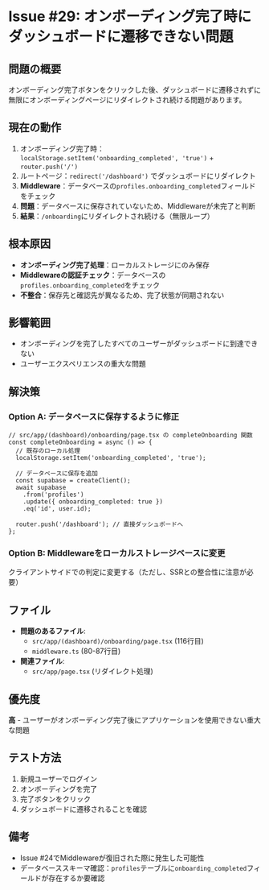 # Issue #29: オンボーディング完了時にダッシュボードに遷移できない問題

## 問題の概要
オンボーディング完了ボタンをクリックした後、ダッシュボードに遷移されずに無限にオンボーディングページにリダイレクトされ続ける問題があります。

## 現在の動作
1. オンボーディング完了時：`localStorage.setItem('onboarding_completed', 'true')` + `router.push('/')`
2. ルートページ：`redirect('/dashboard')` でダッシュボードにリダイレクト
3. **Middleware**：データベースの`profiles.onboarding_completed`フィールドをチェック
4. **問題**：データベースに保存されていないため、Middlewareが未完了と判断
5. **結果**：`/onboarding`にリダイレクトされ続ける（無限ループ）

## 根本原因
- **オンボーディング完了処理**：ローカルストレージにのみ保存
- **Middlewareの認証チェック**：データベースの`profiles.onboarding_completed`をチェック
- **不整合**：保存先と確認先が異なるため、完了状態が同期されない

## 影響範囲
- オンボーディングを完了したすべてのユーザーがダッシュボードに到達できない
- ユーザーエクスペリエンスの重大な問題

## 解決策

### Option A: データベースに保存するように修正
```tsx
// src/app/(dashboard)/onboarding/page.tsx の completeOnboarding 関数
const completeOnboarding = async () => {
  // 既存のローカル処理
  localStorage.setItem('onboarding_completed', 'true');
  
  // データベースに保存を追加
  const supabase = createClient();
  await supabase
    .from('profiles')
    .update({ onboarding_completed: true })
    .eq('id', user.id);
    
  router.push('/dashboard'); // 直接ダッシュボードへ
};
```

### Option B: Middlewareをローカルストレージベースに変更
クライアントサイドでの判定に変更する（ただし、SSRとの整合性に注意が必要）

## ファイル
- **問題のあるファイル**: 
  - `src/app/(dashboard)/onboarding/page.tsx` (116行目)
  - `middleware.ts` (80-87行目)
- **関連ファイル**:
  - `src/app/page.tsx` (リダイレクト処理)

## 優先度
**高** - ユーザーがオンボーディング完了後にアプリケーションを使用できない重大な問題

## テスト方法
1. 新規ユーザーでログイン
2. オンボーディングを完了
3. 完了ボタンをクリック
4. ダッシュボードに遷移されることを確認

## 備考
- Issue #24でMiddlewareが復旧された際に発生した可能性
- データベーススキーマ確認：`profiles`テーブルに`onboarding_completed`フィールドが存在するか要確認
